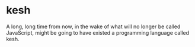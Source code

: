 # kesh
A long, long time from now, in the wake of what will no longer be called JavaScript, might be going to have existed a programming language called kesh.
